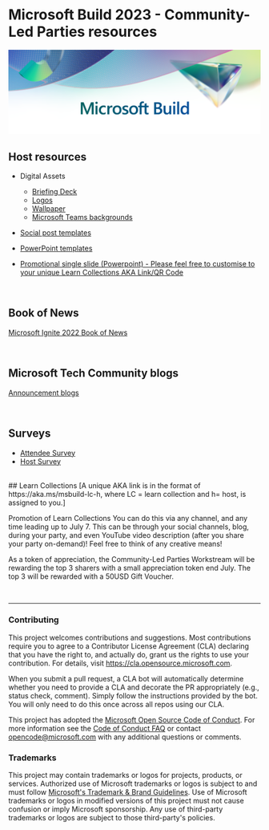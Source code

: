 # Microsoft Build 2023 - Community-Led Parties resources

![Microsoft Build 2023 banner](./Assets/Microsoft%20Build%202023/EmailHeaders_2023MSBuild_02_B-Header.png)



## Host resources

* Digital Assets
  * [Briefing Deck](https://github.com/microsoft/Microsoft-Community-Led-Parties/tree/main/Assets/Microsoft%20Build%202023/Microsoft%20Build%202023%Community-Led%Parties%-Briefing%Deck.pdf)
  * [Logos](https://github.com/microsoft/Microsoft-Ignite-2022-After-Parties/tree/main/Assets/Microsoft%20Ignite%202022/Logos)
  * [Wallpaper](https://github.com/microsoft/Microsoft-Ignite-2022-After-Parties/tree/main/Assets/Microsoft%20Ignite%202022/Wallpaper)
  * [Microsoft Teams backgrounds](https://github.com/microsoft/Microsoft-Community-Led-Parties/tree/main/Assets/Microsoft%20Build%202023/Teams%20Background)

* [Social post templates](https://github.com/microsoft/Microsoft-Community-Led-Parties/tree/main/Assets/Microsoft%20Build%202023/Social%20Posts%20Templates)

* [PowerPoint templates](https://github.com/microsoft/Microsoft-Community-Led-Parties/tree/main/Assets/Microsoft%20Build%202023/Powerpoint%20Templates)

* [Promotional single slide (Powerpoint) - Please feel free to customise to your unique Learn Collections AKA Link/QR Code](https://github.com/microsoft/Microsoft-Community-Led-Parties/tree/main/Assets/Microsoft%20Build%202023/Build-Watch-Together-PromoSlide.pptx)

<br/>

## Book of News
[Microsoft Ignite 2022 Book of News](https://news.microsoft.com/ignite-2022-book-of-news/)  

<br/>

## Microsoft Tech Community blogs
[Announcement blogs](https://techcommunity.microsoft.com/t5/forums/searchpage/tab/message?filter=includeBlogs&q=%27Ignite%202022%27&noSynonym=false&collapse_discussion=true&include_blogs=true)

<br/>
 
## Surveys
* [Attendee Survey](https://aka.ms/msbuild-comm-led-parties-survey)
* [Host Survey](https://aka.ms/msbuild-comm-led-parties-hosts-survey)

<br/>
## Learn Collections 
[A unique AKA link is in the format of https://aka.ms/msbuild-lc-h<?>, where LC = learn collection and h= host, is assigned to you.]

Promotion of Learn Collections 
You can do this via any channel, and any time leading up to July 7. This can be through 		your social channels, blog, during your party, and even YouTube video description (after 	you share your party on-demand)! Feel free to think of any creative means!  
 
As a token of appreciation, the Community-Led Parties Workstream will be rewarding the top 3 sharers with a small appreciation token end July. The top 3 will be rewarded with a 50USD Gift Voucher.  

<br/>

---


### Contributing

This project welcomes contributions and suggestions.  Most contributions require you to agree to a
Contributor License Agreement (CLA) declaring that you have the right to, and actually do, grant us
the rights to use your contribution. For details, visit https://cla.opensource.microsoft.com.

When you submit a pull request, a CLA bot will automatically determine whether you need to provide
a CLA and decorate the PR appropriately (e.g., status check, comment). Simply follow the instructions
provided by the bot. You will only need to do this once across all repos using our CLA.

This project has adopted the [Microsoft Open Source Code of Conduct](https://opensource.microsoft.com/codeofconduct/).
For more information see the [Code of Conduct FAQ](https://opensource.microsoft.com/codeofconduct/faq/) or
contact [opencode@microsoft.com](mailto:opencode@microsoft.com) with any additional questions or comments.

### Trademarks

This project may contain trademarks or logos for projects, products, or services. Authorized use of Microsoft 
trademarks or logos is subject to and must follow 
[Microsoft's Trademark & Brand Guidelines](https://www.microsoft.com/en-us/legal/intellectualproperty/trademarks/usage/general).
Use of Microsoft trademarks or logos in modified versions of this project must not cause confusion or imply Microsoft sponsorship.
Any use of third-party trademarks or logos are subject to those third-party's policies.
